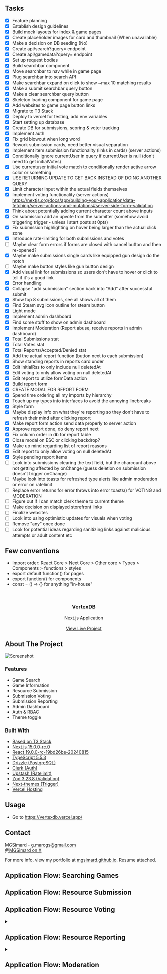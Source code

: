 ## Tasks

- [x] Feature planning
- [x] Establish design guidelines
- [x] Build mock layouts for index & game pages
- [x] Create placeholder images for card and thumbnail (When unavailable)
- [x] Make a decision on DB seeding (No)
- [x] Create api/search?query= endpoint
- [x] Create api/gamedata?query= endpoint
- [x] Set up request bodies
- [x] Build searchbar component
- [x] Move searchbar to nav while in game page
- [x] Plug searchbar into search API
- [x] Make searchbar expand on click to show ~max 10 matching results
- [x] Make a submit searchbar query button
- [x] Make a clear searchbar query button
- [x] Skeleton loading component for game page
- [x] Add websites to game page button links
- [x] Migrate to T3 Stack
- [x] Deploy to vercel for testing, add env variables
- [x] Start setting up database
- [x] Create DB for submissions, scoring & voter tracking
- [x] Implement auth
- [x] Fix grid blowout when long word
- [x] Rework submission cards, need better visual separation
- [x] Implement item submission functionality (links in cards) (server actions)
- [x] Conditionally ignore currentUser in query if currentUser is null (don't need to get initialVotes)
- [x] Use currentuser initial vote match to conditionally render active arrow color or something
- [x] USE RETURNING UPDATE TO GET BACK INSTEAD OF DOING ANOTHER QUERY
- [x] Limit character input within the actual fields themselves
- [x] Implement voting functionality (server actions) https://nextjs.org/docs/app/building-your-application/data-fetching/server-actions-and-mutations#server-side-form-validation
- [x] Think about potentially adding current character count above inputs
- [x] On submission add an upvote from the submitter (somehow avoid triggering trigger - unless I start posts at 0pts)
- [x] Fix submission highlighting on hover being larger than the actual click zone
- [x] Introduce rate-limiting for both submissions and votes
- [ ] Maybe clear form errors if forms are closed with cancel button and then re-opened?
- [x] Maybe make submissions single cards like equipped gun design do the notch
- [ ] Maybe make button styles like gun button design
- [x] Add visual link for submissions so users don't have to hover or click to tell if it's a good link
- [x] Error handling
- [x] Collapse "add submission" section back into "Add" after successful submit
- [x] Show top 8 submissions, see all shows all of them
- [x] Find Steam svg icon outline for steam button
- [x] Light mode
- [x] Implement admin dashboard
- [x] Find some stuff to show on admin dashboard
- [x] Implement Moderation (Report abuse, receive reports in admin dashboard)
- [x] Total Submissions stat
- [x] Total Votes stat
- [x] Total Reports/Accepted/Denied stat
- [x] Add the actual report function (button next to each submission)
- [x] Show standing reports in reports card under
- [x] Edit initialRss to only include null deletedAt
- [x] Edit voting to only allow voting on null deletedAt
- [x] Edit report to utilize formData action
- [x] Build report form
- [x] CREATE MODAL FOR REPORT FORM
- [x] Spend time ordering all my imports by hierarchy
- [x] Touch up my types into interfaces to avoid the annoying linebreaks
- [x] Style form
- [x] Maybe display info on what they're reporting so they don't have to refresh their mind after clicking report
- [x] Make report form action send data properly to server action
- [x] Approve report done, do deny report next
- [x] Fix column order in db for report table
- [x] Close modal on ESC or clicking backdrop?
- [x] Make up mind regarding list of report reasons
- [x] Edit report to only allow voting on null deletedAt
- [x] Style pending report items
- [ ] Look into submissions clearing the text field, but the charcount above not getting affected by onChange (guess deletion on submission doesn't trigger onChange)
- [ ] Maybe look into toasts for refreshed type alerts like admin moderation or error on ratelimit
- [ ] Replace error returns for error throws into error toasts() for VOTING and MODERATION
- [ ] Figure out if I can match clerk theme to current theme
- [ ] Make decision on displayed storefront links
- [ ] Finalize websites
- [ ] Look into using optimistic updates for visuals when voting
- [ ] Remove "any" once done
- [ ] Look for potential ideas regarding sanitizing links against malicious attempts or adult content etc

## Few conventions

- Import order: React Core > Next Core > Other core > Types > Components > functions > styles
- export default function() for pages
- export function() for components
- const = () => {} for anything "in-house"

<br/>
<div align="center">

<h3 align="center">VertexDB</h3>
<p align="center">
Next.js Application
<br/>
<br/>
<a href="https://vertexdb.vercel.app/">View Live Project</a>
</p>
</div>

## About The Project

![Screenshot]()

### Features

- Game Search
- Game Information
- Resource Submission
- Submission Voting
- Submission Reporting
- Admin Dashboard
- Auth & RBAC
- Theme toggle

### Built With

- [Based on T3 Stack](https://create.t3.gg/)
- [Next.js 15.0.0-rc.0](https://nextjs.org/)
- [React 19.0.0-rc-19bd26be-20240815](https://react.dev/)
- [TypeScript 5.5.3](https://www.typescriptlang.org/)
- [Drizzle (PostgreSQL)](https://orm.drizzle.team/)
- [Clerk (Auth)](https://clerk.com)
- [Upstash (Ratelimit)](https://upstash.com/)
- [Zod 3.23.8 (Validation)](https://zod.dev/)
- [Next-themes (Trigger)](https://github.com/pacocoursey/next-themes)
- [Vercel Hosting](https://vercel.com/)

## Usage

- Go to https://vertexdb.vercel.app/

## Contact

MGSimard - g.marcgs@gmail.com  
[@MGSimard on X](https://x.com/MGSimard)

For more info, view my portfolio at [mgsimard.github.io](https://mgsimard.github.io). Resume attached.

## Application Flow: Searching Games

## Application Flow: Resource Submission

## Application Flow: Resource Voting

<details>
<summary><h2>Application Flow: Resource Reporting</h2></summary>
<p>Users can submit reports against submissions they believe break the platform's rules.</p>

1. Clicking the caution button will open a report form modal.
2. Information on the submission to be reported is displayed along with the form.
3. The user can select a report reason option, along with an optional "Additional Information" field.
4. Upon confirmation, the report will be added to the database if it passes the following checks:
   - User is authorized
   - User is not rate limited
   - Form input passes validation

<p>From there, the report will be marked as "pending" and visible on the administrator dashboard.</p>
</details>

<details>
<summary><h2>Application Flow: Moderation</h2></summary>
<p>Pending reports are displayed in the administrator dashboard along with all necessary information. Administrators can choose to "Approve" or "Deny" these reports.</p>

<h3>Approving a Report</h3>

Upon approval (and passing Auth+RBAC & validation checks), the following occurs as a transaction:

1. Verification that the report still exists, and still in "pending" status.
2. On success, soft-delete the submission with sql`now()` at deleted_at.
3. Update the current report's status to "approved".
4. Finally, set all other reports' status against the submission to "collateral". This indicates that these reports were batch-accepted due to the acceptance of another repord, which avoids possible confusion if:
   - All accepted: You lose context on responsible report - non-sensical reports would also get accepted.
   - All denied: Sensical reports marked as denied.
   - All deleted: You lose historical statistical tracking for reports submitted.
   - As such, the best option I found was to introduce a new status type called "collateral".
5. To wrap up, revalidatePath() and redirect() to refresh from the server action.

<h3>Denying a Report</h3>

Upon denial (and passing Auth+RBAC & validation checks), the following occurs as a transaction:

1. Verification that the report still exists, and still in "pending" status.
2. On success, update the current report's status to "denied".
3. revalidatePath(), redirect() to refresh from server action.
</details>
